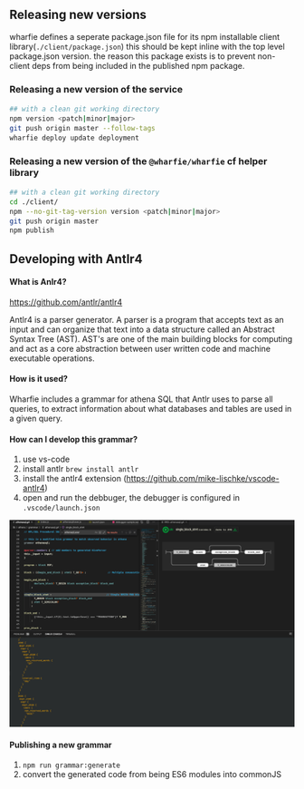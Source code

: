 ## Releasing new versions

wharfie defines a seperate package.json file for its npm installable client library(`./client/package.json`) this should be kept inline with the top level package.json version. the reason this package exists is to prevent non-client deps from being included in the published npm package.

### Releasing a new version of the service

```bash
## with a clean git working directory
npm version <patch|minor|major>
git push origin master --follow-tags
wharfie deploy update deployment
```

### Releasing a new version of the `@wharfie/wharfie` cf helper library

```bash
## with a clean git working directory
cd ./client/
npm --no-git-tag-version version <patch|minor|major>
git push origin master
npm publish
```

## Developing with Antlr4

#### What is Anlr4?

https://github.com/antlr/antlr4

Antlr4 is a parser generator. A parser is a program that accepts text as an input and can organize that text into a data structure called an Abstract Syntax Tree (AST). AST's are one of the main building blocks for computing and act as a core abstraction between user written code and machine executable operations.

#### How is it used?

Wharfie includes a grammar for athena SQL that Antlr uses to parse all queries, to extract information about what databases and tables are used in a given query.

#### How can I develop this grammar?

1. use vs-code
2. install antlr `brew install antlr`
3. install the antlr4 extension (https://github.com/mike-lischke/vscode-antlr4)
4. open and run the debbuger, the debugger is configured in `.vscode/launch.json`

![antlr-vscode](./vscode-antlr.png)

#### Publishing a new grammar

1. `npm run grammar:generate`
2. convert the generated code from being ES6 modules into commonJS
